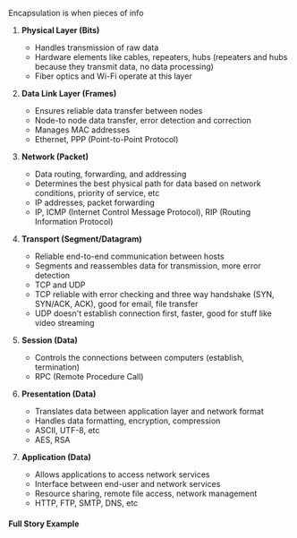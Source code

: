 Encapsulation is when pieces of info

1. **Physical Layer (Bits)**
	* Handles transmission of raw data
	* Hardware elements like cables, repeaters, hubs (repeaters and hubs because they transmit data, no data processing)
	* Fiber optics and Wi-Fi operate at this layer

2. **Data Link Layer (Frames)**
	* Ensures reliable data transfer between nodes
	* Node-to node data transfer, error detection and correction
	* Manages MAC addresses
	* Ethernet, PPP (Point-to-Point Protocol)

3. **Network (Packet)**
	* Data routing, forwarding, and addressing
	* Determines the best physical path for data based on network conditions, priority of service, etc
	* IP addresses, packet forwarding
	* IP, ICMP (Internet Control Message Protocol), RIP (Routing Information Protocol)

4. **Transport (Segment/Datagram)**
	* Reliable end-to-end communication between hosts
	* Segments and reassembles data for transmission, more error detection
	* TCP and UDP
	* TCP reliable with error checking and three way handshake (SYN, SYN/ACK, ACK), good for email, file transfer
	* UDP doesn't establish connection first, faster, good for stuff like video streaming

5. **Session (Data)**
	* Controls the connections between computers (establish, termination)
	* RPC (Remote Procedure Call)

6. **Presentation (Data)**
	* Translates data between application layer and network format
	* Handles data formatting, encryption, compression
	* ASCII, UTF-8, etc
	* AES, RSA

7. **Application (Data)**
	* Allows applications to access network services
	* Interface between end-user and network services
	* Resource sharing, remote file access, network management
	* HTTP, FTP, SMTP, DNS, etc

#### Full Story Example
 